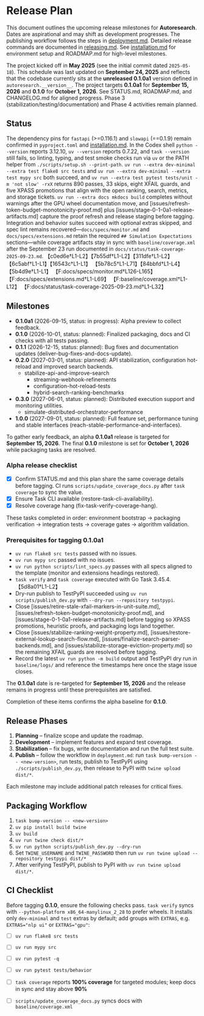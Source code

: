 # Release Plan

This document outlines the upcoming release milestones for **Autoresearch**.
Dates are aspirational and may shift as development progresses.
The publishing workflow follows the steps in
[deployment.md](deployment.md). Detailed release commands are documented in
[releasing.md](releasing.md). See
[installation.md](installation.md) for environment setup and
ROADMAP.md for high-level milestones.

The project kicked off in **May 2025** (see the initial commit dated
`2025-05-18`). This schedule was last updated on **September 24, 2025** and
reflects that the codebase currently sits at the **unreleased 0.1.0a1** version
defined in `autoresearch.__version__`. The project targets **0.1.0a1** for
**September 15, 2026** and **0.1.0** for **October 1, 2026**. See
STATUS.md, ROADMAP.md, and CHANGELOG.md for aligned progress. Phase 3
(stabilization/testing/documentation) and Phase 4 activities remain planned.

## Status

The dependency pins for `fastapi` (>=0.116.1) and `slowapi` (==0.1.9) remain
confirmed in `pyproject.toml` and [installation.md](installation.md). In the
Codex shell `python --version` reports 3.12.10, `uv --version` reports 0.7.22,
and `task --version` still fails, so linting, typing, and test smoke checks run
via `uv` or the PATH helper from `./scripts/setup.sh --print-path`.
`uv run --extra dev-minimal --extra test flake8 src tests` and `uv run --extra
dev-minimal --extra test mypy src` both succeed, and `uv run --extra test pytest
tests/unit -m 'not slow' -rxX` returns 890 passes, 33 skips, eight XFAIL guards,
and five XPASS promotions that align with the open ranking, search, metrics, and
storage tickets. `uv run --extra docs mkdocs build` completes without warnings
after the GPU wheel documentation move, and
[issues/refresh-token-budget-monotonicity-proof.md] plus
[issues/stage-0-1-0a1-release-artifacts.md] capture the proof refresh and
release staging before tagging. Integration and behavior suites succeed with
optional extras skipped, and spec lint remains recovered—`docs/specs/monitor.md`
and `docs/specs/extensions.md` retain the required `## Simulation Expectations`
sections—while coverage artifacts stay in sync with `baseline/coverage.xml`
after the September 23 run documented in `docs/status/task-coverage-2025-09-23.md`.
【c0ed6e†L1-L2】【7b55df†L1-L2】【311dfe†L1-L2】【6c5abf†L1-L1】【16543c†L1-L1】
【5b78c5†L1-L71】【84bbfd†L1-L4】【5b4d9e†L1-L1】
【F:docs/specs/monitor.md†L126-L165】【F:docs/specs/extensions.md†L1-L69】
【F:baseline/coverage.xml†L1-L12】
【F:docs/status/task-coverage-2025-09-23.md†L1-L32】
## Milestones

- **0.1.0a1** (2026-09-15, status: in progress): Alpha preview to collect
  feedback.
- **0.1.0** (2026-10-01, status: planned): Finalized packaging, docs and CI
  checks with all tests passing.
- **0.1.1** (2026-12-15, status: planned): Bug fixes and documentation
  updates (deliver-bug-fixes-and-docs-update).
- **0.2.0** (2027-03-01, status: planned): API stabilization, configuration
  hot-reload and improved search backends.
  - stabilize-api-and-improve-search
    - streaming-webhook-refinements
    - configuration-hot-reload-tests
    - hybrid-search-ranking-benchmarks
- **0.3.0** (2027-06-01, status: planned): Distributed execution support and
  monitoring utilities.
  - simulate-distributed-orchestrator-performance
- **1.0.0** (2027-09-01, status: planned): Full feature set, performance
  tuning and stable interfaces
  (reach-stable-performance-and-interfaces).

To gather early feedback, an alpha **0.1.0a1** release is targeted for
**September 15, 2026**. The final **0.1.0** milestone is set for
**October 1, 2026** while packaging tasks are resolved.

### Alpha release checklist

- [x] Confirm STATUS.md and this plan share the same coverage details before
  tagging. CI runs `scripts/update_coverage_docs.py` after `task coverage` to
  sync the value.
- [x] Ensure Task CLI available (restore-task-cli-availability).
- [x] Resolve coverage hang (fix-task-verify-coverage-hang).

These tasks completed in order: environment bootstrap → packaging verification
→ integration tests → coverage gates → algorithm validation.

### Prerequisites for tagging 0.1.0a1

- `uv run flake8 src tests` passed with no issues.
- `uv run mypy src` passed with no issues.
- `uv run python scripts/lint_specs.py` passes with all specs aligned to the
  template (monitor and extensions headings restored).
- `task verify` and `task coverage` executed with Go Task 3.45.4.
  【5d8a01†L1-L2】
- Dry-run publish to TestPyPI succeeded using `uv run scripts/publish_dev.py`
  with `--dry-run --repository testpypi`.
- Close [issues/retire-stale-xfail-markers-in-unit-suite.md],
  [issues/refresh-token-budget-monotonicity-proof.md], and
  [issues/stage-0-1-0a1-release-artifacts.md] before tagging so XPASS
  promotions, heuristic proofs, and packaging logs land together.
- Close [issues/stabilize-ranking-weight-property.md],
  [issues/restore-external-lookup-search-flow.md],
  [issues/finalize-search-parser-backends.md], and
  [issues/stabilize-storage-eviction-property.md] so the remaining XFAIL
  guards are resolved before tagging.
- Record the latest `uv run python -m build` output and TestPyPI dry run in
  `baseline/logs/` and reference the timestamps here once the stage issue
  closes.

The **0.1.0a1** date is re-targeted for **September 15, 2026** and the release
remains in progress until these prerequisites are satisfied.

Completion of these items confirms the alpha baseline for **0.1.0**.

## Release Phases

1. **Planning** – finalize scope and update the roadmap.
2. **Development** – implement features and expand test coverage.
3. **Stabilization** – fix bugs, write documentation and run the full test
   suite.
4. **Publish** – follow the workflow in `deployment.md`: run
   `task bump-version -- <new-version>`, run tests, publish to TestPyPI using
   `./scripts/publish_dev.py`, then release to PyPI with `twine upload dist/*`.

Each milestone may include additional patch releases for critical fixes.

## Packaging Workflow

1. `task bump-version -- <new-version>`
2. `uv pip install build twine`
3. `uv build`
4. `uv run twine check dist/*`
5. `uv run python scripts/publish_dev.py --dry-run`
6. Set `TWINE_USERNAME` and `TWINE_PASSWORD` then run
   `uv run twine upload --repository testpypi dist/*`
7. After verifying TestPyPI, publish to PyPI with
   `uv run twine upload dist/*`.

## CI Checklist

Before tagging **0.1.0**, ensure the following checks pass. `task verify`
syncs with `--python-platform x86_64-manylinux_2_28` to prefer wheels. It
installs only `dev-minimal` and `test` extras by default; add groups with
`EXTRAS`, e.g. `EXTRAS="nlp ui"` or `EXTRAS="gpu"`:

- [ ] `uv run flake8 src tests`
- [ ] `uv run mypy src`
- [ ] `uv run pytest -q`
- [ ] `uv run pytest tests/behavior`
- [ ] `task coverage` reports **100% coverage** for targeted modules; keep docs
  in sync and stay above **90%**
- [ ] `scripts/update_coverage_docs.py` syncs docs with
  `baseline/coverage.xml`

